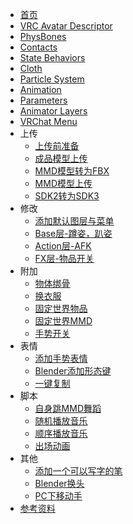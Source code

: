 * [首页](/ "yexca'VRChat入门教程 - Docs")
* [VRC Avatar Descriptor](/div/VRC_Avatar_Descriptor.md)
* [PhysBones](/dynamics/PhysBones.md)
* [Contacts](/dynamics/Contacts.md)
* [State Behaviors](/div/State_Behaviors.md)
* [Cloth](/div/Cloth.md)
* [Particle System](/div/Particle_System.md)
* [Animation](/Summary/Anime.md)
* [Parameters](/Summary/Parameters)
* [Animator Layers](/Summary/Layers.md)
* [VRChat Menu](/Summary/Menu.md)
* 上传
    * [上传前准备](/Upload/Prepare.md)
    * [成品模型上传](/Upload/Upload.md)
    * [MMD模型转为FBX](/Upload/mmd_to_fbx.md)
    * [MMD模型上传](/Upload/mmd_upload.md)
    * [SDK2转为SDK3](/Upload/sdk2_to_sdk3.md)
* 修改
    * [添加默认图层与菜单](/editing/Playable_Layers.md)
    * [Base层-蹲姿，趴姿](/editing/Base.md)
    * [Action层-AFK](/editing/afk.md)
    * [FX层-物品开关](/editing/switch.md)
* 附加
    * [物体绑骨](/additional/tied_bones.md)
    * [换衣服](/additional/change_clothes.md)
    * [固定世界物品](/additional/set_object.md)
    * [固定世界MMD](/additional/set_MMD.md)
    * [手势开关](/additional/gesture.md)
* 表情
    * [添加手势表情](/emote/emote_anim.md)
    * [Blender添加形态键](/emote/Add_BlenderShapes.md)
    * [一键复制](/emote/Pumkin_Tools.md)
* 脚本
    * [自身跳MMD舞蹈](/script/self_MMD.md)
    * [随机播放音乐](/script/Shuffle_Playback.md)
    * [顺序播放音乐](/script/play_in_order.md)
    * [出场动画](/script/Start.md)
* 其他
    * [添加一个可以写字的笔](/other/VRLabs_Marker.md)
    * [Blender换头](/other/Blender_change_head.md)
    * [PC下移动手](/other/PC_Arm_Moving.md)
* [参考资料](/References.md)